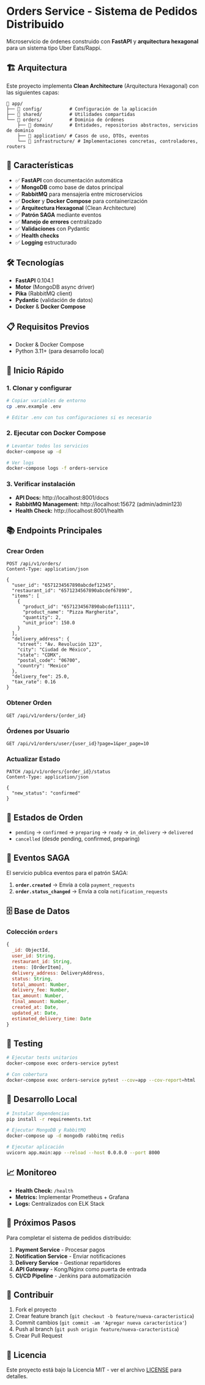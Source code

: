 # Orders Service - Sistema de Pedidos Distribuido

Microservicio de órdenes construido con **FastAPI** y **arquitectura hexagonal** para un sistema tipo Uber Eats/Rappi.

## 🏗️ Arquitectura

Este proyecto implementa **Clean Architecture** (Arquitectura Hexagonal) con las siguientes capas:

```
📁 app/
├── 📁 config/          # Configuración de la aplicación
├── 📁 shared/          # Utilidades compartidas
└── 📁 orders/          # Dominio de órdenes
    ├── 📁 domain/      # Entidades, repositorios abstractos, servicios de dominio
    ├── 📁 application/ # Casos de uso, DTOs, eventos
    └── 📁 infrastructure/ # Implementaciones concretas, controladores, routers
```

## 🚀 Características

- ✅ **FastAPI** con documentación automática
- ✅ **MongoDB** como base de datos principal
- ✅ **RabbitMQ** para mensajería entre microservicios
- ✅ **Docker** y **Docker Compose** para containerización
- ✅ **Arquitectura Hexagonal** (Clean Architecture)
- ✅ **Patrón SAGA** mediante eventos
- ✅ **Manejo de errores** centralizado
- ✅ **Validaciones** con Pydantic
- ✅ **Health checks**
- ✅ **Logging** estructurado

## 🛠️ Tecnologías

- **FastAPI** 0.104.1
- **Motor** (MongoDB async driver)
- **Pika** (RabbitMQ client)
- **Pydantic** (validación de datos)
- **Docker** & **Docker Compose**

## 📋 Requisitos Previos

- Docker & Docker Compose
- Python 3.11+ (para desarrollo local)

## 🚀 Inicio Rápido

### 1. Clonar y configurar

```bash
# Copiar variables de entorno
cp .env.example .env

# Editar .env con tus configuraciones si es necesario
```

### 2. Ejecutar con Docker Compose

```bash
# Levantar todos los servicios
docker-compose up -d

# Ver logs
docker-compose logs -f orders-service
```

### 3. Verificar instalación

- **API Docs:** http://localhost:8001/docs
- **RabbitMQ Management:** http://localhost:15672 (admin/admin123)
- **Health Check:** http://localhost:8001/health

## 📚 Endpoints Principales

### Crear Orden
```http
POST /api/v1/orders/
Content-Type: application/json

{
  "user_id": "6571234567890abcdef12345",
  "restaurant_id": "6571234567890abcdef67890",
  "items": [
    {
      "product_id": "6571234567890abcdef11111",
      "product_name": "Pizza Margherita",
      "quantity": 2,
      "unit_price": 150.0
    }
  ],
  "delivery_address": {
    "street": "Av. Revolución 123",
    "city": "Ciudad de México",
    "state": "CDMX",
    "postal_code": "06700",
    "country": "Mexico"
  },
  "delivery_fee": 25.0,
  "tax_rate": 0.16
}
```

### Obtener Orden
```http
GET /api/v1/orders/{order_id}
```

### Órdenes por Usuario
```http
GET /api/v1/orders/user/{user_id}?page=1&per_page=10
```

### Actualizar Estado
```http
PATCH /api/v1/orders/{order_id}/status
Content-Type: application/json

{
  "new_status": "confirmed"
}
```

## 🔄 Estados de Orden

- `pending` → `confirmed` → `preparing` → `ready` → `in_delivery` → `delivered`
- `cancelled` (desde pending, confirmed, preparing)

## 📨 Eventos SAGA

El servicio publica eventos para el patrón SAGA:

1. **`order.created`** → Envía a cola `payment_requests`
2. **`order.status_changed`** → Envía a cola `notification_requests`

## 🗄️ Base de Datos

### Colección `orders`
```javascript
{
  _id: ObjectId,
  user_id: String,
  restaurant_id: String,
  items: [OrderItem],
  delivery_address: DeliveryAddress,
  status: String,
  total_amount: Number,
  delivery_fee: Number,
  tax_amount: Number,
  final_amount: Number,
  created_at: Date,
  updated_at: Date,
  estimated_delivery_time: Date
}
```

## 🧪 Testing

```bash
# Ejecutar tests unitarios
docker-compose exec orders-service pytest

# Con cobertura
docker-compose exec orders-service pytest --cov=app --cov-report=html
```

## 🔧 Desarrollo Local

```bash
# Instalar dependencias
pip install -r requirements.txt

# Ejecutar MongoDB y RabbitMQ
docker-compose up -d mongodb rabbitmq redis

# Ejecutar aplicación
uvicorn app.main:app --reload --host 0.0.0.0 --port 8000
```

## 📈 Monitoreo

- **Health Check:** `/health`
- **Metrics:** Implementar Prometheus + Grafana
- **Logs:** Centralizados con ELK Stack

## 🚀 Próximos Pasos

Para completar el sistema de pedidos distribuido:

1. **Payment Service** - Procesar pagos
2. **Notification Service** - Enviar notificaciones
3. **Delivery Service** - Gestionar repartidores
4. **API Gateway** - Kong/Nginx como puerta de entrada
5. **CI/CD Pipeline** - Jenkins para automatización

## 🤝 Contribuir

1. Fork el proyecto
2. Crear feature branch (`git checkout -b feature/nueva-caracteristica`)
3. Commit cambios (`git commit -am 'Agregar nueva característica'`)
4. Push al branch (`git push origin feature/nueva-caracteristica`)
5. Crear Pull Request

## 📄 Licencia

Este proyecto está bajo la Licencia MIT - ver el archivo [LICENSE](LICENSE) para detalles.
